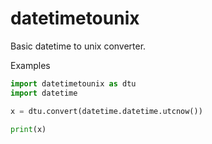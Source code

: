 # datetimetounix
 Basic datetime to unix converter.

 Examples

```py
import datetimetounix as dtu
import datetime

x = dtu.convert(datetime.datetime.utcnow())

print(x)
```
